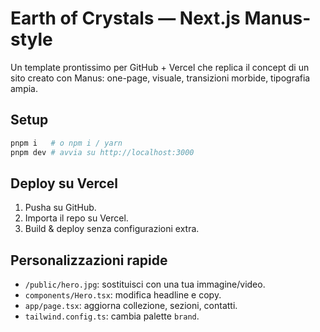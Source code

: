 # Earth of Crystals — Next.js Manus-style

Un template prontissimo per GitHub + Vercel che replica il concept di un sito creato con Manus: one-page, visuale, transizioni morbide, tipografia ampia.

## Setup
```bash
pnpm i   # o npm i / yarn
pnpm dev # avvia su http://localhost:3000
```

## Deploy su Vercel
1. Pusha su GitHub.
2. Importa il repo su Vercel.
3. Build & deploy senza configurazioni extra.

## Personalizzazioni rapide
- `/public/hero.jpg`: sostituisci con una tua immagine/video.
- `components/Hero.tsx`: modifica headline e copy.
- `app/page.tsx`: aggiorna collezione, sezioni, contatti.
- `tailwind.config.ts`: cambia palette `brand`.
